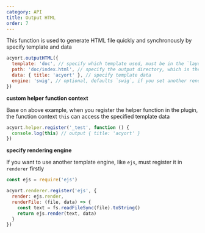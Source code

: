 ```yaml
---
category: API
title: Output HTML
order: 7
---
```


This function is used to generate HTML file quickly and synchronously by specify template and data

```js
acyort.outputHTML({
  template: 'doc', // specify which template used, must be in the `layout` directory of `template`
  path: 'doc/index.html', // specify the output directory, which is the base directory of  website
  data: { title: 'acyort' }, // specify template data
  engine: 'swig', // optional, defaults `swig`, if you set another renderer, you must register it firstly
})
```

**custom helper function context**

Base on above example, when you register the helper function in the plugin, the function context `this` can access the specified template data

```js
acyort.helper.register('_test', function () {
  console.log(this) // output { title: 'acyort' }
})
```

**specify rendering engine**

If you want to use another template engine, like `ejs`, must register it in `renderer` firstly

```js
const ejs = require('ejs')

acyort.renderer.register('ejs', {
  render: ejs.render,
  renderFile: (file, data) => {
    const text = fs.readFileSync(file).toString()
    return ejs.render(text, data)
  }
})
```
